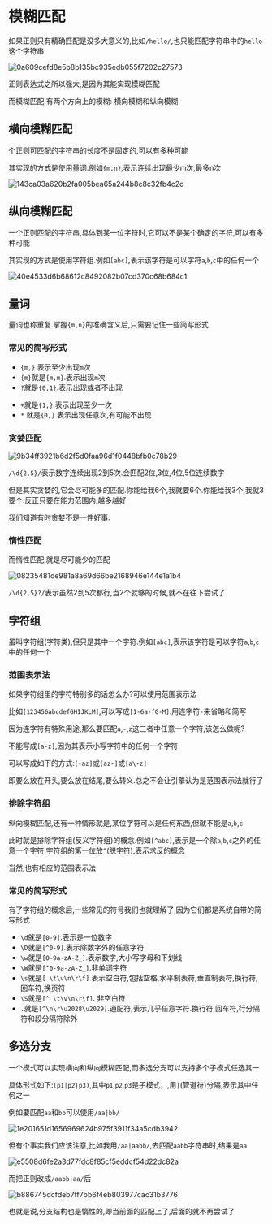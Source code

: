 # 模糊匹配

如果正则只有精确匹配是没多大意义的,比如`/hello/`,也只能匹配字符串中的`hello`这个字符串

![0a609cefd8e5b8b135bc935edb055f7202c27573](Assets/0a609cefd8e5b8b135bc935edb055f7202c27573.png)

正则表达式之所以强大,是因为其能实现模糊匹配

而模糊匹配,有两个方向上的模糊: 横向模糊和纵向模糊

## 横向模糊匹配

个正则可匹配的字符串的长度不是固定的,可以有多种可能

其实现的方式是使用量词.例如`{m,n}`,表示连续出现最少m次,最多n次

![143ca03a620b2fa005bea65a244b8c8c32fb4c2d](Assets/143ca03a620b2fa005bea65a244b8c8c32fb4c2d.png)

## 纵向模糊匹配

一个正则匹配的字符串,具体到某一位字符时,它可以不是某个确定的字符,可以有多种可能

其实现的方式是使用字符组.例如`[abc]`,表示该字符是可以字符`a`,`b`,`c`中的任何一个

![40e4533d6b68612c8492082b07cd370c68b684c1](Assets/40e4533d6b68612c8492082b07cd370c68b684c1.png)

## 量词

量词也称重复.掌握`{m,n}`的准确含义后,只需要记住一些简写形式

### 常见的简写形式

* `{m,}` 表示至少出现`m`次
* `{m}`就是`{m,m}`.表示出现`m`次
* `?`就是`{0,1}`.表示出现或者不出现

+ `+`就是`{1,}`.表示出现至少一次
+ `*` 就是`{0,}`.表示出现任意次,有可能不出现

### 贪婪匹配

![9b34ff3921b6d2f5d0faa96d1f0448bfb0c78b29](Assets/9b34ff3921b6d2f5d0faa96d1f0448bfb0c78b29.png)

`/\d{2,5}/`表示数字连续出现2到5次.会匹配2位,3位,4位,5位连续数字

但是其实贪婪的,它会尽可能多的匹配.你能给我6个,我就要6个.你能给我3个,我就3要个.反正只要在能力范围内,越多越好

我们知道有时贪婪不是一件好事.

### 惰性匹配

而惰性匹配,就是尽可能少的匹配

![08235481de981a8a69d66be2168946e144e1a1b4](Assets/08235481de981a8a69d66be2168946e144e1a1b4.png)

`/\d{2,5}?/`表示虽然2到5次都行,当2个就够的时候,就不在往下尝试了

## 字符组

虽叫字符组(字符类),但只是其中一个字符.例如`[abc]`,表示该字符是可以字符`a`,`b`,`c`中的任何一个

### 范围表示法

如果字符组里的字符特别多的话怎么办?可以使用范围表示法

比如`[123456abcdefGHIJKLM]`,可以写成`[1-6a-fG-M]`.用连字符`-`来省略和简写

因为连字符有特殊用途,那么要匹配`a`,`-`,`z`这三者中任意一个字符,该怎么做呢?

不能写成`[a-z]`,因为其表示小写字符中的任何一个字符

可以写成如下的方式:`[-az]`或`[az-]`或`[a\-z]`

即要么放在开头,要么放在结尾,要么转义.总之不会让引擎认为是范围表示法就行了

### 排除字符组

纵向模糊匹配,还有一种情形就是,某位字符可以是任何东西,但就不能是`a`,`b`,`c`

此时就是排除字符组(反义字符组)的概念.例如`[^abc]`,表示是一个除`a`,`b`,`c`之外的任意一个字符.字符组的第一位放`^`(脱字符),表示求反的概念

当然,也有相应的范围表示法

### 常见的简写形式

有了字符组的概念后,一些常见的符号我们也就理解了,因为它们都是系统自带的简写形式

* `\d`就是`[0-9]`.表示是一位数字
* `\D`就是`[^0-9]`.表示除数字外的任意字符
* `\w`就是`[0-9a-zA-Z_]`.表示数字,大小写字母和下划线
* `\W`就是`[^0-9a-zA-Z_]`.非单词字符
* `\s`就是`[ \t\v\n\r\f]`.表示空白符,包括空格,水平制表符,垂直制表符,换行符,回车符,换页符
* `\S`就是`[^ \t\v\n\r\f]`. 非空白符
* `.`就是`[^\n\r\u2028\u2029]`.通配符,表示几乎任意字符.换行符,回车符,行分隔符和段分隔符除外

## 多选分支

一个模式可以实现横向和纵向模糊匹配,而多选分支可以支持多个子模式任选其一

具体形式如下:`(p1|p2|p3)`,其中`p1`,`p2`,`p3`是子模式，,用`|`(管道符)分隔,表示其中任何之一

例如要匹配`aa`和`bb`可以使用`/aa|bb/`

![1e201651d1656969624b975f3911f34a5cdb3942](Assets/1e201651d1656969624b975f3911f34a5cdb3942.png)

但有个事实我们应该注意,比如我用`/aa|aabb/`,去匹配`aabb`字符串时,结果是`aa`

![e5508d6fe2a3d77fdc8f85cf5eddcf54d22dc82a](Assets/e5508d6fe2a3d77fdc8f85cf5eddcf54d22dc82a.png)

而把正则改成`/aabb|aa/`后

![b886745dcfdeb7ff7bb6f4eb803977cac31b3776](Assets/b886745dcfdeb7ff7bb6f4eb803977cac31b3776.png)

也就是说,分支结构也是惰性的,即当前面的匹配上了,后面的就不再尝试了
